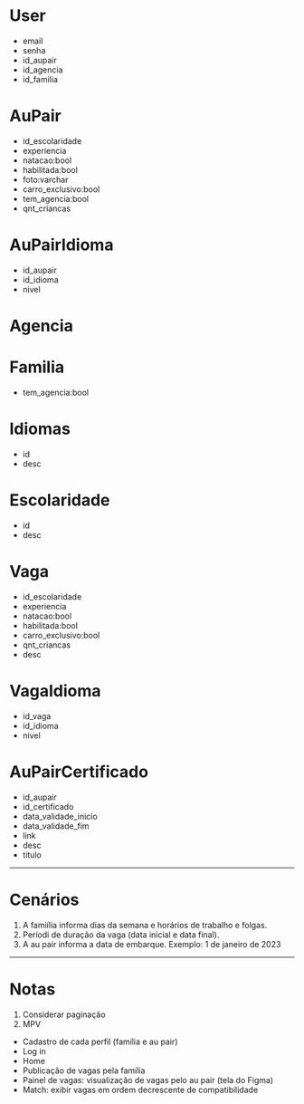 # User
- email
- senha
- id_aupair
- id_agencia
- id_familia

# AuPair
- id_escolaridade
- experiencia
- natacao:bool
- habilitada:bool
- foto:varchar
- carro_exclusivo:bool
- tem_agencia:bool
- qnt_criancas

# AuPairIdioma
- id_aupair
- id_idioma
- nivel

# Agencia

# Familia
- tem_agencia:bool

# Idiomas
- id
- desc

# Escolaridade
- id
- desc

# Vaga
- id_escolaridade
- experiencia
- natacao:bool
- habilitada:bool
- carro_exclusivo:bool
- qnt_criancas
- desc

# VagaIdioma
- id_vaga
- id_idioma
- nivel

# AuPairCertificado
- id_aupair
- id_certificado
- data_validade_inicio
- data_validade_fim
- link
- desc
- titulo

---
# Cenários

1. A famiília informa dias da semana e horários de trabalho e folgas.
2. Períodi de duração da vaga (data inicial e data final).
3. A au pair informa a data de embarque. Exemplo: 1 de janeiro de 2023

---
# Notas
1. Considerar paginação
2. MPV
  - Cadastro de cada perfil (família e au pair)
  - Log in
  - Home
  - Publicação de vagas pela família
  - Painel de vagas: visualização de vagas pelo au pair (tela do Figma)
  - Match: exibir vagas em ordem decrescente de compatibilidade
